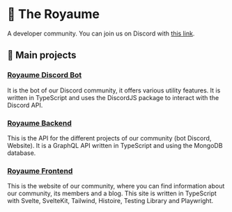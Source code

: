 # 👑 The Royaume
A developer community. You can join us on Discord with [this link](https://royaume.world/discord/pro).

## 🔩 Main projects
### [Royaume Discord Bot](https://github.com/Virtual-Royaume/Royaume-Discord-Bot)
It is the bot of our Discord community, it offers various utility features. It is written in TypeScript and uses the DiscordJS package to interact with the Discord API.

### [Royaume Backend](https://github.com/Virtual-Royaume/Royaume-API)
This is the API for the different projects of our community (bot Discord, Website). It is a GraphQL API written in TypeScript and using the MongoDB database.

### [Royaume Frontend](https://github.com/Virtual-Royaume/Royaume-Website)
This is the website of our community, where you can find information about our community, its members and a blog. This site is written in TypeScript with Svelte, SvelteKit, Tailwind, Histoire, Testing Library and Playwright.
